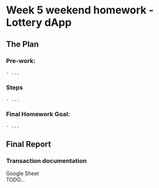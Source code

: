 # Week 5 weekend homework - Lottery dApp

## The Plan

### Pre-work:

    - ...

### Steps

    - ...

### Final Homework Goal:

    - ...

## Final Report

### Transaction documentation

Google Sheet <br>
TODO...
